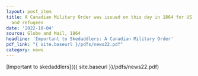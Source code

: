 ```yaml
---
layout: post_item
title: A Canadian Military Order was issued on this day in 1864 for US Army deserters
  and refugees
date: '2022-10-04'
source: Globe and Mail, 1864
headline: 'Important to Skedaddlers: A Canadian Military Order'
pdf_link: "{ site.baseurl }/pdfs/news22.pdf"
category: news
---
```


[Important to skedaddlers]({{ site.baseurl }}/pdfs/news22.pdf)